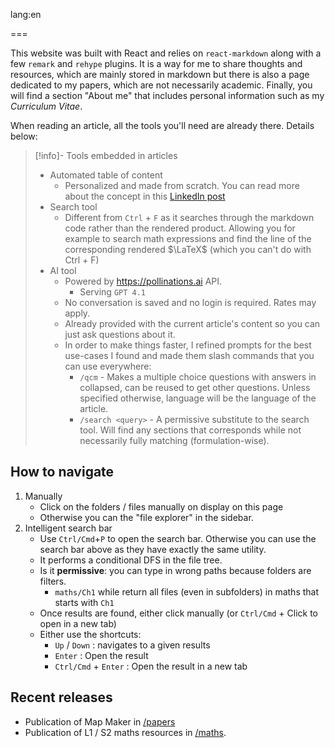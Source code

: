 lang:en

===

This website was built with React and relies on `react-markdown` along with a few `remark` and `rehype` plugins. It is a way for me to share thoughts and resources, which are mainly stored in markdown but there is also a page dedicated to my papers, which are not necessarily academic. Finally, you will find a section "About me" that includes personal information such as my *Curriculum Vitae*.

When reading an article, all the tools you'll need are already there. Details below:

> [!info]- Tools embedded in articles
>- Automated table of content
>	- Personalized and made from scratch. You can read more about the concept in this [LinkedIn post](https://www.linkedin.com/feed/update/urn:li:activity:7357369452708917249/)
>- Search tool
>	- Different from `Ctrl` + `F` as it searches through the markdown code rather than the rendered product. Allowing you for example to search math expressions and find the line of the corresponding rendered $\LaTeX$ (which you can't do with Ctrl + F)
>- AI tool
>	- Powered by https://pollinations.ai API. 
>		- Serving `GPT 4.1`
>	- No conversation is saved and no login is required. Rates may apply.
>	- Already provided with the current article's content so you can just ask questions about it.
>	- In order to make things faster, I refined prompts for the best use-cases I found and made them slash commands that you can use everywhere:
>		- `/qcm`  - Makes a multiple choice questions with answers in collapsed, can be reused to get other questions. Unless specified otherwise, language will be the language of the article.
>		- `/search <query>` - A permissive substitute to the search tool. Will find any sections that corresponds while not necessarily fully matching (formulation-wise).


## How to navigate

1. Manually
	- Click on the folders / files manually on display on this page
	- Otherwise you can the "file explorer" in the sidebar.
2. Intelligent search bar
	- Use `Ctrl/Cmd`+`P` to open the search bar. Otherwise you can use the search bar above as they have exactly the same utility.
	- It performs a conditional DFS in the file tree.
	- Is it **permissive**: you can type in wrong paths because folders are filters.
		- `maths/Ch1` while return all files (even in subfolders) in maths that starts with `Ch1`
	- Once results are found, either click manually (or `Ctrl/Cmd` + Click to open in a new tab)
	- Either use the shortcuts:
		- `Up` / `Down` : navigates to a given results
		- `Enter` : Open the result
		- `Ctrl/Cmd` + `Enter` : Open the result in a new tab

## Recent releases
- Publication of Map Maker in [/papers](/papers)
- Publication of L1 / S2 maths resources in [/maths](/maths). 

